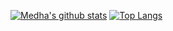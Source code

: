[![Medha's github stats](https://github-readme-stats.vercel.app/api?username=medhakant&count_private=true&show_icons=true)](https://github.com/anuraghazra/github-readme-stats)
[![Top Langs](https://github-readme-stats.vercel.app/api/top-langs/?username=medhakant&langs_count=10&hide=vhdl,verilog,javascript,jupyter+notebook&layout=compact)](https://github.com/anuraghazra/github-readme-stats)
